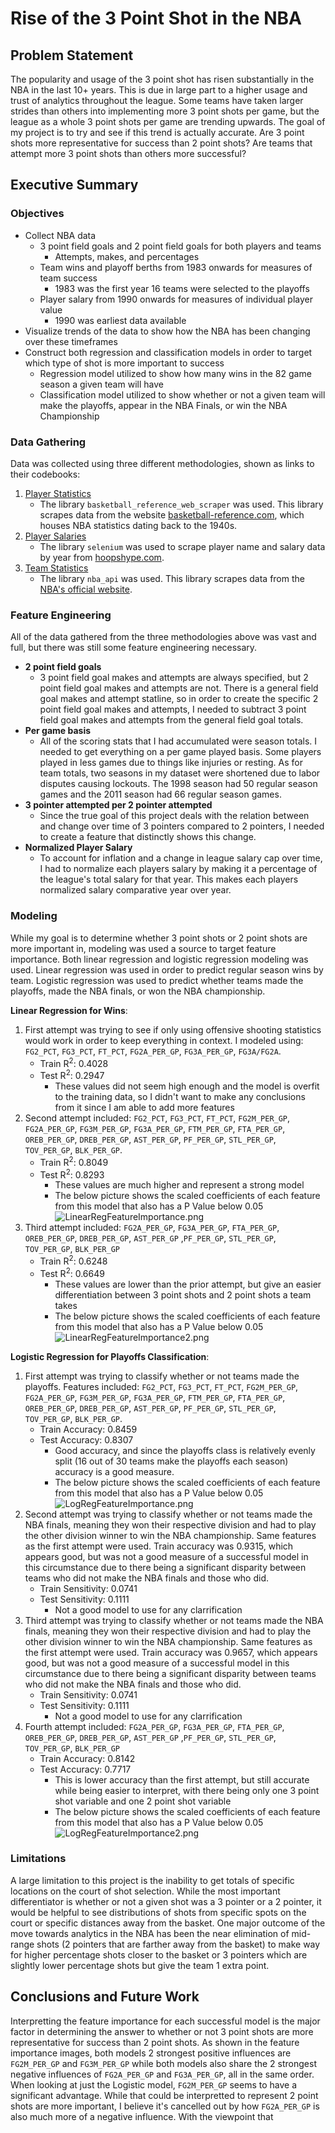 # Rise of the 3 Point Shot in the NBA

## Problem Statement

The popularity and usage of the 3 point shot has risen substantially in the NBA in the last 10+ years. This is due in large part to a higher usage and trust of analytics throughout the league. Some teams have taken larger strides than others into implementing more 3 point shots per game, but the league as a whole 3 point shots per game are trending upwards. The goal of my project is to try and see if this trend is actually accurate. Are 3 point shots more representative for success than 2 point shots? Are teams that attempt more 3 point shots than others more successful?

## Executive Summary

### Objectives
- Collect NBA data
    - 3 point field goals and 2 point field goals for both players and teams
        - Attempts, makes, and percentages
    - Team wins and playoff berths from 1983 onwards for measures of team success
        - 1983 was the first year 16 teams were selected to the playoffs
    - Player salary from 1990 onwards for measures of individual player value
        - 1990 was earliest data available
- Visualize trends of the data to show how the NBA has been changing over these timeframes
- Construct both regression and classification models in order to target which type of shot is more important to success
    - Regression model utilized to show how many wins in the 82 game season a given team will have
    - Classification model utilized to show whether or not a given team will make the playoffs, appear in the NBA Finals, or win the NBA Championship

### Data Gathering
Data was collected using three different methodologies, shown as links to their codebooks:
1. [Player Statistics](https://github.com/bgp09002/NBA/blob/master/1.%20Data%20Gathering/Get%20Player%20Stats.ipynb)
    - The library `basketball_reference_web_scraper` was used. This library scrapes data from the website [basketball-reference.com](https://www.basketball-reference.com/), which houses NBA statistics dating back to the 1940s.
2. [Player Salaries](https://github.com/bgp09002/NBA/blob/master/1.%20Data%20Gathering/Get%20Player%20Salaries.ipynb)
    - The library `selenium` was used to scrape player name and salary data by year from [hoopshype.com](https://hoopshype.com/salaries/players/).
3. [Team Statistics](https://github.com/bgp09002/NBA/blob/master/1.%20Data%20Gathering/Get%20All%20Teams%20Stats.ipynb)
    - The library `nba_api` was used. This library scrapes data from the [NBA's official website](https://stats.nba.com/).

### Feature Engineering
All of the data gathered from the three methodologies above was vast and full, but there was still some feature engineering necessary. 
- **2 point field goals** 
    - 3 point field goal makes and attempts are always specified, but 2 point field goal makes and attempts are not. There is a general field goal makes and attempt statline, so in order to create the specific 2 point field goal makes and attempts, I needed to subtract 3 point field goal makes and attempts from the general field goal totals.
- **Per game basis**
    - All of the scoring stats that I had accumulated were season totals. I needed to get everything on a per game played basis. Some players played in less games due to things like injuries or resting. As for team totals, two seasons in my dataset were shortened due to labor disputes causing lockouts. The 1998 season had 50 regular season games and the 2011 season had 66 regular season games.
- **3 pointer attempted per 2 pointer attempted**
    - Since the true goal of this project deals with the relation between and change over time of 3 pointers compared to 2 pointers, I needed to create a feature that distinctly shows this change.
- **Normalized Player Salary**
    - To account for inflation and a change in league salary cap over time, I had to normalize each players salary by making it a percentage of the league's total salary for that year. This makes each players normalized salary comparative year over year. 
    
### Modeling
While my goal is to determine whether 3 point shots or 2 point shots are more important in, modeling was used a source to target feature importance. Both linear regression and logistic regression modeling was used. Linear regression was used in order to predict regular season wins by team. Logistic regression was used to predict whether teams made the playoffs, made the NBA finals, or won the NBA championship.

**Linear Regression for Wins**:
1. First attempt was trying to see if only using offensive shooting statistics would work in order to keep everything in context. I modeled using: `FG2_PCT`, `FG3_PCT`, `FT_PCT`, `FG2A_PER_GP`, `FG3A_PER_GP`, `FG3A/FG2A`.
    - Train R<sup>2</sup>: 0.4028
    - Test R<sup>2</sup>: 0.2947
        - These values did not seem high enough and the model is overfit to the training data, so I didn't want to make any conclusions from it since I am able to add more features
2. Second attempt included: `FG2_PCT`, `FG3_PCT`, `FT_PCT`, `FG2M_PER_GP`, `FG2A_PER_GP`, `FG3M_PER_GP`, `FG3A_PER_GP`, `FTM_PER_GP`, `FTA_PER_GP`, `OREB_PER_GP`, `DREB_PER_GP`, `AST_PER_GP`, `PF_PER_GP`, `STL_PER_GP`, `TOV_PER_GP`, `BLK_PER_GP`.
    - Train R<sup>2</sup>: 0.8049
    - Test R<sup>2</sup>: 0.8293
        - These values are much higher and represent a strong model
        - The below picture shows the scaled coefficients of each feature from this model that also has a P Value below 0.05
![LinearRegFeatureImportance.png](./Images/LinearRegFeatureImportance.png)
3. Third attempt included: `FG2A_PER_GP`, `FG3A_PER_GP`, `FTA_PER_GP`, `OREB_PER_GP`, `DREB_PER_GP`, `AST_PER_GP` ,`PF_PER_GP`, `STL_PER_GP`, `TOV_PER_GP`, `BLK_PER_GP`
    - Train R<sup>2</sup>: 0.6248
    - Test R<sup>2</sup>: 0.6649
        - These values are lower than the prior attempt, but give an easier differentiation between 3 point shots and 2 point shots a team takes
        - The below picture shows the scaled coefficients of each feature from this model that also has a P Value below 0.05
![LinearRegFeatureImportance2.png](./Images/LinearRegFeatureImportance2.png)

**Logistic Regression for Playoffs Classification**:
1. First attempt was trying to classify whether or not teams made the playoffs. Features included: `FG2_PCT`, `FG3_PCT`, `FT_PCT`, `FG2M_PER_GP`, `FG2A_PER_GP`, `FG3M_PER_GP`, `FG3A_PER_GP`, `FTM_PER_GP`, `FTA_PER_GP`, `OREB_PER_GP`, `DREB_PER_GP`, `AST_PER_GP`, `PF_PER_GP`, `STL_PER_GP`, `TOV_PER_GP`, `BLK_PER_GP`.
    - Train Accuracy: 0.8459
    - Test Accuracy: 0.8307
        - Good accuracy, and since the playoffs class is relatively evenly split (16 out of 30 teams make the playoffs each season) accuracy is a good measure.
        - The below picture shows the scaled coefficients of each feature from this model that also has a P Value below 0.05
![LogRegFeatureImportance.png](./Images/LogRegFeatureImportance.png)
2. Second attempt was trying to classify whether or not teams made the NBA finals, meaning they won their respective division and had to play the other division winner to win the NBA championship. Same features as the first attempt were used. Train accuracy was 0.9315, which appears good, but was not a good measure of a successful model in this circumstance due to there being a significant disparity between teams who did not make the NBA finals and those who did.
    - Train Sensitivity: 0.0741
    - Test Sensitivity: 0.1111
        - Not a good model to use for any clarrification
3. Third attempt was trying to classify whether or not teams made the NBA finals, meaning they won their respective division and had to play the other division winner to win the NBA championship. Same features as the first attempt were used. Train accuracy was 0.9657, which appears good, but was not a good measure of a successful model in this circumstance due to there being a significant disparity between teams who did not make the NBA finals and those who did.
    - Train Sensitivity: 0.0741
    - Test Sensitivity: 0.1111
        - Not a good model to use for any clarrification
4. Fourth attempt included: `FG2A_PER_GP`, `FG3A_PER_GP`, `FTA_PER_GP`, `OREB_PER_GP`, `DREB_PER_GP`, `AST_PER_GP` ,`PF_PER_GP`, `STL_PER_GP`, `TOV_PER_GP`, `BLK_PER_GP`
    - Train Accuracy: 0.8142
    - Test Accuracy: 0.7717
        - This is lower accuracy than the first attempt, but still accurate while being easier to interpret, with there being only one 3 point shot variable and one 2 point shot variable
        - The below picture shows the scaled coefficients of each feature from this model that also has a P Value below 0.05
![LogRegFeatureImportance2.png](./Images/LogRegFeatureImportance2.png)        

### Limitations
A large limitation to this project is the inability to get totals of specific locations on the court of shot selection. While the most important differentiator is whether or not a given shot was a 3 pointer or a 2 pointer, it would be helpful to see distributions of shots from specific spots on the court or specific distances away from the basket. One major outcome of the move towards analytics in the NBA has been the near elimination of mid-range shots (2 pointers that are farther away from the basket) to make way for higher percentage shots closer to the basket or 3 pointers which are slightly lower percentage shots but give the team 1 extra point.

## Conclusions and Future Work
Interpretting the feature importance for each successful model is the major factor in determining the answer to whether or not 3 point shots are more representative for success than 2 point shots. As shown in the feature importance images, both models 2 strongest positive influences are `FG2M_PER_GP` and `FG3M_PER_GP` while both models also share the 2 strongest negative influences of `FG2A_PER_GP` and `FG3A_PER_GP`, all in the same order. When looking at just the Logistic model, `FG2M_PER_GP` seems to have a significant advantage. While that could be interpretted to represent 2 point shots are more important, I believe it's cancelled out by how `FG2A_PER_GP` is also much more of a negative influence. With the viewpoint that 